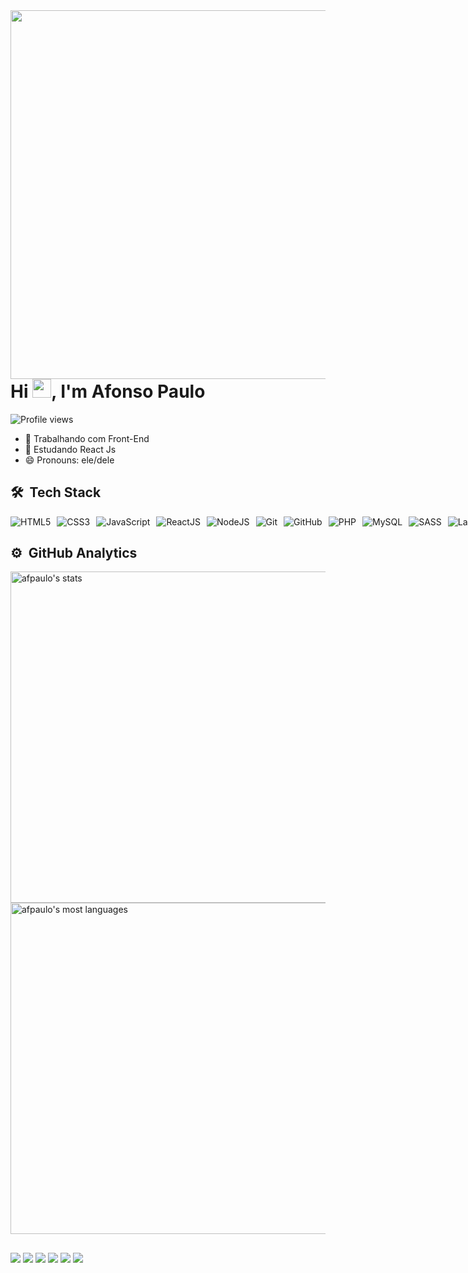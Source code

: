 <img align="right" height="590em" src="https://raw.githubusercontent.com/gist/afpaulo/0c58cafa264334d6d883ab0182e9f9ab/raw/38962ce66e05f23e308a0e6791bc2c884cb983ab/githubcard.svg"/>
<h1 align="left">Hi <img src="https://raw.githubusercontent.com/kaueMarques/kaueMarques/master/hi.gif" height="30px">, I'm Afonso Paulo</h1>
<p align="left"> <img src="https://komarev.com/ghpvc/?username=afpaulo&color=yellow" alt="Profile views" /> </p>

- 🔭 Trabalhando com Front-End
- 🌱 Estudando React Js
- 😄 Pronouns: ele/dele


## 🛠 &nbsp;Tech Stack

<div style="width: 1060em;">
    <div style="display: flex; flex-wrap: wrap; gap: 10px;">
        <img src="https://img.shields.io/badge/-HTML5-%23E34F26?style=flat&logo=html5&logoColor=white" alt="HTML5"/>
        <img src="https://img.shields.io/badge/-CSS3-%231572B6?style=flat&logo=css3&logoColor=white" alt="CSS3"/>
        <img src="https://img.shields.io/badge/-JavaScript-%23323330?style=flat&logo=javascript&logoColor=%23F7DF1E" alt="JavaScript"/>
        <img src="https://img.shields.io/badge/-React.js-%2320232a?style=flat&logo=react&logoColor=%2361DAFB" alt="ReactJS"/>
        <img src="https://img.shields.io/badge/-Node.js-6DA55F?style=flat&logo=node.js&logoColor=white" alt="NodeJS"/>
        <img src="https://img.shields.io/badge/-Git-%23F05033?style=flat&logo=git&logoColor=white" alt="Git"/>
        <img src="https://img.shields.io/badge/-GitHub-%23121011?style=flat&logo=github&logoColor=white" alt="GitHub"/>
        <img src="https://img.shields.io/badge/-PHP-%23777BB4?style=flat&logo=php&logoColor=white" alt="PHP"/>
        <img src="https://img.shields.io/badge/-MySQL-4479A1?style=flat&logo=mysql&logoColor=white" alt="MySQL"/>
        <img src="https://img.shields.io/badge/-SASS-hotpink?style=flat&logo=SASS&logoColor=white" alt="SASS"/>
        <img src="https://img.shields.io/badge/-Laravel-%23FF2D20?style=flat&logo=laravel&logoColor=white" alt="Laravel"/>
    </div>
</div>


## ⚙️ &nbsp;GitHub Analytics

<p align="left">
<img width="530em" src="https://github-readme-stats.vercel.app/api?username=afpaulo&show_icons=true&theme=dracula" alt="afpaulo's stats"/>
<img width="530em" src="https://github-readme-stats.vercel.app/api/top-langs/?username=afpaulo&layout=compact&theme=dracula" alt="afpaulo's most languages"/>
</p>



  
  ##
 
<div> 
  <a href="https://www.youtube.com/channel/UC_-uuuZbY0AAt9CViNzvc-Q" target="_blank"><img src="https://img.shields.io/badge/YouTube-FF0000?style=for-the-badge&logo=youtube&logoColor=white" target="_blank"></a>
  <a href="https://instagram.com/rafaballerini" target="_blank"><img src="https://img.shields.io/badge/-Instagram-%23E4405F?style=for-the-badge&logo=instagram&logoColor=white" target="_blank"></a>
 	<a href="https://www.twitch.tv/rafaballerinii" target="_blank"><img src="https://img.shields.io/badge/Twitch-9146FF?style=for-the-badge&logo=twitch&logoColor=white" target="_blank"></a>
 <a href="https://discord.gg/wagxzStdcR" target="_blank"><img src="https://img.shields.io/badge/Discord-7289DA?style=for-the-badge&logo=discord&logoColor=white" target="_blank"></a> 
  <a href = "mailto:contatorafaballerini@gmail.com"><img src="https://img.shields.io/badge/-Gmail-%23333?style=for-the-badge&logo=gmail&logoColor=white" target="_blank"></a>
  <a href="https://www.linkedin.com/in/rafaella-ballerini-45875016a" target="_blank"><img src="https://img.shields.io/badge/-LinkedIn-%230077B5?style=for-the-badge&logo=linkedin&logoColor=white" target="_blank"></a> 
  
</div>
